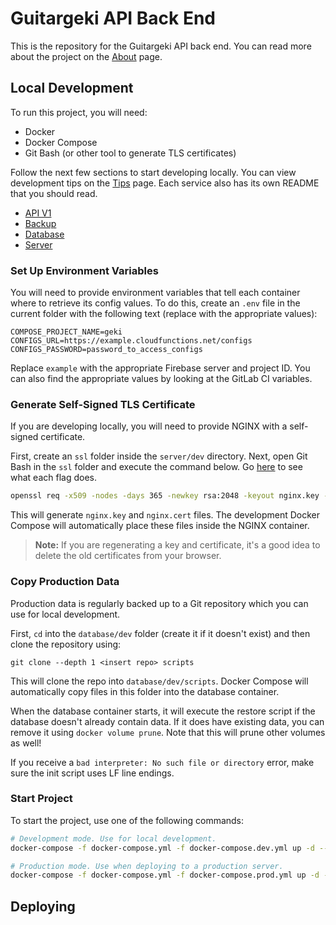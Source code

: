 # Guitargeki API Back End

This is the repository for the Guitargeki API back end. You can read more about the project on the [About](./docs/About.md) page.

## Local Development

To run this project, you will need:

 - Docker
 - Docker Compose
 - Git Bash (or other tool to generate TLS certificates)

Follow the next few sections to start developing locally. You can view development tips on the [Tips](./docs/Tips.md) page. Each service also has its own README that you should read.

 - [API V1](./api-v1/README.md)
 - [Backup](./backup/README.md)
 - [Database](./database/README.md)
 - [Server](./server/README.md)

### Set Up Environment Variables

You will need to provide environment variables that tell each container where to retrieve its config values. To do this, create an `.env` file in the current folder with the following text (replace with the appropriate values):

```
COMPOSE_PROJECT_NAME=geki
CONFIGS_URL=https://example.cloudfunctions.net/configs
CONFIGS_PASSWORD=password_to_access_configs
```

Replace `example` with the appropriate Firebase server and project ID. You can also find the appropriate values by looking at the GitLab CI variables.

### Generate Self-Signed TLS Certificate

If you are developing locally, you will need to provide NGINX with a self-signed certificate.

First, create an `ssl` folder inside the `server/dev` directory. Next, open Git Bash in the `ssl` folder and execute the command below. Go [here](https://scmquest.com/nginx-docker-container-with-https-protocol/) to see what each flag does.


```cmd
openssl req -x509 -nodes -days 365 -newkey rsa:2048 -keyout nginx.key -out nginx.crt
```

This will generate `nginx.key` and `nginx.cert` files. The development Docker Compose will automatically place these files inside the NGINX container.

>**Note:** If you are regenerating a key and certificate, it's a good idea to delete the old certificates from your browser.

### Copy Production Data

Production data is regularly backed up to a Git repository which you can use for local development.

First, `cd` into the `database/dev` folder (create it if it doesn't exist) and then clone the repository using:

```
git clone --depth 1 <insert repo> scripts
```

This will clone the repo into `database/dev/scripts`. Docker Compose will automatically copy files in this folder into the database container.

When the database container starts, it will execute the restore script if the database doesn't already contain data. If it does have existing data, you can remove it using `docker volume prune`. Note that this will prune other volumes as well!

If you receive a `bad interpreter: No such file or directory` error, make sure the init script uses LF line endings.

### Start Project

To start the project, use one of the following commands:

```sh
# Development mode. Use for local development.
docker-compose -f docker-compose.yml -f docker-compose.dev.yml up -d --build

# Production mode. Use when deploying to a production server.
docker-compose -f docker-compose.yml -f docker-compose.prod.yml up -d --build
```

## Deploying